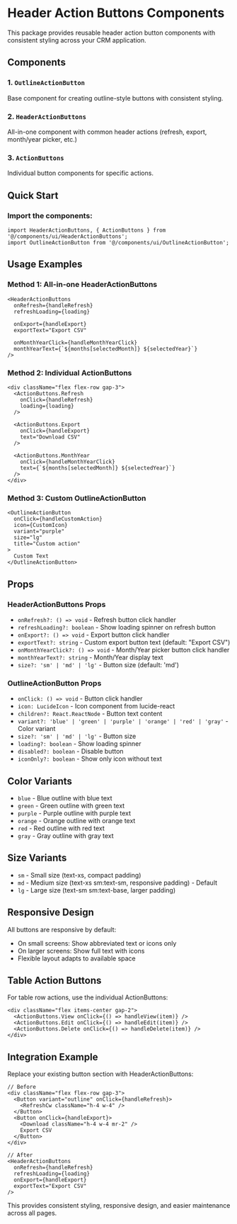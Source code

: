 # Header Action Buttons Components

This package provides reusable header action button components with consistent styling across your CRM application.

## Components

### 1. `OutlineActionButton`
Base component for creating outline-style buttons with consistent styling.

### 2. `HeaderActionButtons` 
All-in-one component with common header actions (refresh, export, month/year picker, etc.)

### 3. `ActionButtons`
Individual button components for specific actions.

## Quick Start

### Import the components:
```tsx
import HeaderActionButtons, { ActionButtons } from '@/components/ui/HeaderActionButtons';
import OutlineActionButton from '@/components/ui/OutlineActionButton';
```

## Usage Examples

### Method 1: All-in-one HeaderActionButtons
```tsx
<HeaderActionButtons
  onRefresh={handleRefresh}
  refreshLoading={loading}
  
  onExport={handleExport}
  exportText="Export CSV"
  
  onMonthYearClick={handleMonthYearClick}
  monthYearText={`${months[selectedMonth]} ${selectedYear}`}
/>
```

### Method 2: Individual ActionButtons
```tsx
<div className="flex flex-row gap-3">
  <ActionButtons.Refresh 
    onClick={handleRefresh}
    loading={loading}
  />
  
  <ActionButtons.Export 
    onClick={handleExport}
    text="Download CSV"
  />
  
  <ActionButtons.MonthYear 
    onClick={handleMonthYearClick}
    text={`${months[selectedMonth]} ${selectedYear}`}
  />
</div>
```

### Method 3: Custom OutlineActionButton
```tsx
<OutlineActionButton
  onClick={handleCustomAction}
  icon={CustomIcon}
  variant="purple"
  size="lg"
  title="Custom action"
>
  Custom Text
</OutlineActionButton>
```

## Props

### HeaderActionButtons Props
- `onRefresh?: () => void` - Refresh button click handler
- `refreshLoading?: boolean` - Show loading spinner on refresh button
- `onExport?: () => void` - Export button click handler
- `exportText?: string` - Custom export button text (default: "Export CSV")
- `onMonthYearClick?: () => void` - Month/Year picker button click handler
- `monthYearText?: string` - Month/Year display text
- `size?: 'sm' | 'md' | 'lg'` - Button size (default: 'md')

### OutlineActionButton Props
- `onClick: () => void` - Button click handler
- `icon: LucideIcon` - Icon component from lucide-react
- `children?: React.ReactNode` - Button text content
- `variant?: 'blue' | 'green' | 'purple' | 'orange' | 'red' | 'gray'` - Color variant
- `size?: 'sm' | 'md' | 'lg'` - Button size
- `loading?: boolean` - Show loading spinner
- `disabled?: boolean` - Disable button
- `iconOnly?: boolean` - Show only icon without text

## Color Variants
- `blue` - Blue outline with blue text
- `green` - Green outline with green text  
- `purple` - Purple outline with purple text
- `orange` - Orange outline with orange text
- `red` - Red outline with red text
- `gray` - Gray outline with gray text

## Size Variants
- `sm` - Small size (text-xs, compact padding)
- `md` - Medium size (text-xs sm:text-sm, responsive padding) - Default
- `lg` - Large size (text-sm sm:text-base, larger padding)

## Responsive Design
All buttons are responsive by default:
- On small screens: Show abbreviated text or icons only
- On larger screens: Show full text with icons
- Flexible layout adapts to available space

## Table Action Buttons
For table row actions, use the individual ActionButtons:

```tsx
<div className="flex items-center gap-2">
  <ActionButtons.View onClick={() => handleView(item)} />
  <ActionButtons.Edit onClick={() => handleEdit(item)} />
  <ActionButtons.Delete onClick={() => handleDelete(item)} />
</div>
```

## Integration Example

Replace your existing button section with HeaderActionButtons:

```tsx
// Before
<div className="flex flex-row gap-3">
  <Button variant="outline" onClick={handleRefresh}>
    <RefreshCw className="h-4 w-4" />
  </Button>
  <Button onClick={handleExport}>
    <Download className="h-4 w-4 mr-2" />
    Export CSV
  </Button>
</div>

// After
<HeaderActionButtons
  onRefresh={handleRefresh}
  refreshLoading={loading}
  onExport={handleExport}
  exportText="Export CSV"
/>
```

This provides consistent styling, responsive design, and easier maintenance across all pages.
